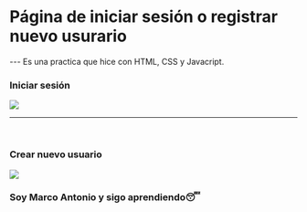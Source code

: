 <h1>Página de iniciar sesión o registrar nuevo usurario</h1>
---
Es una practica que hice con HTML, CSS y Javacript.
<h3>Iniciar sesión</h3>
<img src="https://user-images.githubusercontent.com/43658425/113092291-f670fd80-91aa-11eb-9a9d-a988aa5cae07.png">
<hr>
<br>
<h3>Crear nuevo usuario</h3>
<img src="https://user-images.githubusercontent.com/43658425/113092400-28825f80-91ab-11eb-8491-c4cfd7a1f1a4.png">
<h3>Soy Marco Antonio y sigo aprendiendo😴</h3>
